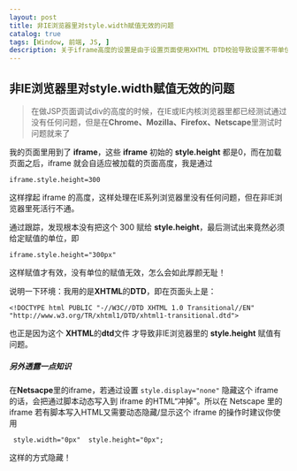 ```yaml
---
layout: post
title: 非IE浏览器里对style.width赋值无效的问题
catalog: true
tags: [Window, 前端, JS, ]
description: 关于iframe高度的设置是由于设置页面使用XHTML DTD校验导致设置不带单位的width无效
---
```


## 非IE浏览器里对style.width赋值无效的问题
> 在做JSP页面调试div的高度的时候，在IE或IE内核浏览器里都已经测试通过没有任何问题，但是在**Chrome、Mozilla、Firefox、Netscape**里测试时问题就来了

我的页面里用到了 **iframe**，这些 **iframe** 初始的 **style.height** 都是0，而在加载页面之后，iframe 就会自适应被加载的页面高度，我是通过 

```
iframe.style.height=300
```

这样撑起 iframe 的高度，这样处理在IE系列浏览器里没有任何问题，但在非IE浏览器里死活行不通。

通过跟踪，发现根本没有把这个 300 赋给 **style.height**，最后测试出来竟然必须给定赋值的单位，即 

```
iframe.style.height="300px"
```

这样赋值才有效，没有单位的赋值无效，怎么会如此厚颜无耻！

说明一下环境：我用的是**XHTML**的**DTD**，即在页面头上是：

```
<!DOCTYPE html PUBLIC "-//W3C//DTD XHTML 1.0 Transitional//EN" "http://www.w3.org/TR/xhtml1/DTD/xhtml1-transitional.dtd">
```

也正是因为这个 **XHTML**的**dtd**文件 才导致非IE浏览器里的 **style.height** 赋值有问题。
##### 另外透露一点知识
在**Netsacpe**里的iframe，若通过设置 `style.display="none"` 隐藏这个 iframe 的话，会把通过脚本动态写入到 iframe 的HTML“冲掉”。所以在 Netscape 里的 iframe 若有脚本写入HTML又需要动态隐藏/显示这个 iframe 的操作时建议你使用

```
 style.width="0px"  style.height="0px"; 
```

 这样的方式隐藏！